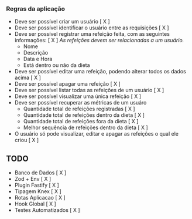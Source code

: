 ### Regras da aplicação

- Deve ser possível criar um usuário [ X ]
- Deve ser possível identificar o usuário entre as requisições [ X ]
- Deve ser possível registrar uma refeição feita, com as seguintes informações: [ X ]
  _As refeições devem ser relacionadas a um usuário._
  - Nome
  - Descrição
  - Data e Hora
  - Está dentro ou não da dieta
- Deve ser possível editar uma refeição, podendo alterar todos os dados acima [ X ]
- Deve ser possível apagar uma refeição [ X ]
- Deve ser possível listar todas as refeições de um usuário [ X ]
- Deve ser possível visualizar uma única refeição [ X ]
- Deve ser possível recuperar as métricas de um usuáro
  - Quantidade total de refeições registradas [ X ]
  - Quantidade total de refeições dentro da dieta [ X ]
  - Quantidade total de refeições fora da dieta [ X ]
  - Melhor sequência de refeições dentro da dieta [ X ]
- O usuário só pode visualizar, editar e apagar as refeições o qual ele criou [ X ]

## TODO

- Banco de Dados [ X ]
- Zod + Env [ X ]
- Plugin Fastify [ X ]
- Tipagem Knex [ X ]
- Rotas Aplicacao [ X ]
- Hook Global [ X ]
- Testes Automatizados [ X ]

